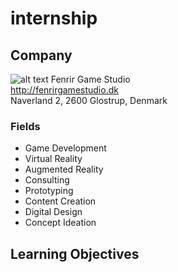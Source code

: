 # internship

## Company
![alt text](https://github.com/damexicanjustice/internship/Fenrir_Logo_blue.png "Logo")
Fenrir Game Studio  
http://fenrirgamestudio.dk  
Naverland 2, 2600 Glostrup, Denmark  

### Fields
* Game Development
* Virtual Reality
* Augmented Reality
* Consulting
* Prototyping
* Content Creation
* Digital Design
* Concept Ideation

## Learning Objectives
